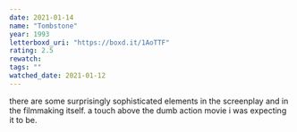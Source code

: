 ```yaml
---
date: 2021-01-14
name: "Tombstone"
year: 1993
letterboxd_uri: "https://boxd.it/1AoTTF"
rating: 2.5
rewatch: 
tags: ""
watched_date: 2021-01-12
---
```


there are some surprisingly sophisticated elements in the screenplay and in the filmmaking itself. a touch above the dumb action movie i was expecting it to be.

